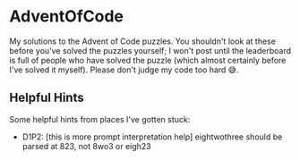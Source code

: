 ﻿# AdventOfCode
My solutions to the Advent of Code puzzles.  You shouldn't look at these before you've solved the puzzles yourself; 
I won't post until the leaderboard is full of people who have solved the puzzle (which almost certainly before I've solved it myself).  Please don't judge my code too hard 😅.

## Helpful Hints
Some helpful hints from places I've gotten stuck:
 - D1P2: [this is more prompt interpretation help] eightwothree should be parsed at 823, not 8wo3 or eigh23